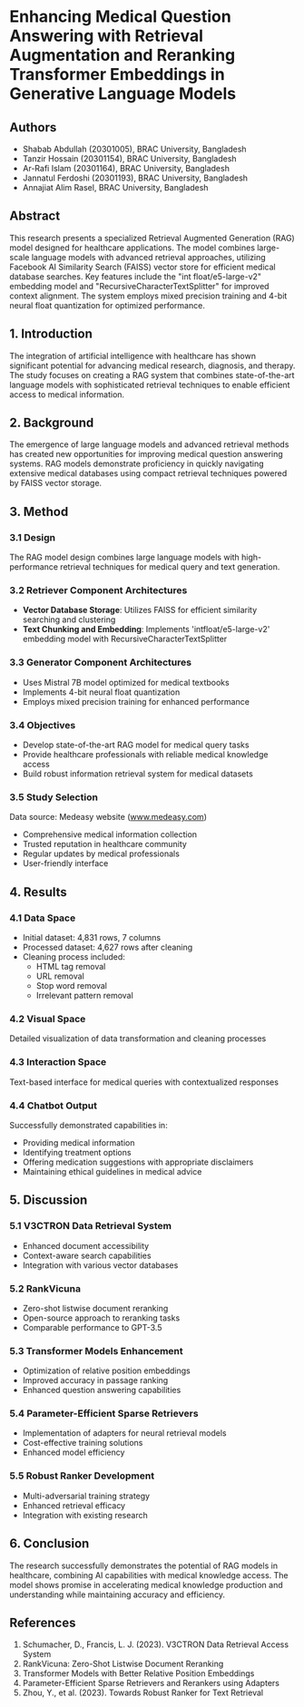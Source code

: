 # Enhancing Medical Question Answering with Retrieval Augmentation and Reranking Transformer Embeddings in Generative Language Models

## Authors
- Shabab Abdullah (20301005), BRAC University, Bangladesh
- Tanzir Hossain (20301154), BRAC University, Bangladesh
- Ar-Rafi Islam (20301164), BRAC University, Bangladesh
- Jannatul Ferdoshi (20301193), BRAC University, Bangladesh
- Annajiat Alim Rasel, BRAC University, Bangladesh

## Abstract
This research presents a specialized Retrieval Augmented Generation (RAG) model designed for healthcare applications. The model combines large-scale language models with advanced retrieval approaches, utilizing Facebook AI Similarity Search (FAISS) vector store for efficient medical database searches. Key features include the "int float/e5-large-v2" embedding model and "RecursiveCharacterTextSplitter" for improved context alignment. The system employs mixed precision training and 4-bit neural float quantization for optimized performance.

## 1. Introduction
The integration of artificial intelligence with healthcare has shown significant potential for advancing medical research, diagnosis, and therapy. The study focuses on creating a RAG system that combines state-of-the-art language models with sophisticated retrieval techniques to enable efficient access to medical information.

## 2. Background
The emergence of large language models and advanced retrieval methods has created new opportunities for improving medical question answering systems. RAG models demonstrate proficiency in quickly navigating extensive medical databases using compact retrieval techniques powered by FAISS vector storage.

## 3. Method

### 3.1 Design
The RAG model design combines large language models with high-performance retrieval techniques for medical query and text generation.

### 3.2 Retriever Component Architectures
- **Vector Database Storage**: Utilizes FAISS for efficient similarity searching and clustering
- **Text Chunking and Embedding**: Implements 'intfloat/e5-large-v2' embedding model with RecursiveCharacterTextSplitter

### 3.3 Generator Component Architectures
- Uses Mistral 7B model optimized for medical textbooks
- Implements 4-bit neural float quantization
- Employs mixed precision training for enhanced performance

### 3.4 Objectives
- Develop state-of-the-art RAG model for medical query tasks
- Provide healthcare professionals with reliable medical knowledge access
- Build robust information retrieval system for medical datasets

### 3.5 Study Selection
Data source: Medeasy website (www.medeasy.com)
- Comprehensive medical information collection
- Trusted reputation in healthcare community
- Regular updates by medical professionals
- User-friendly interface

## 4. Results

### 4.1 Data Space
- Initial dataset: 4,831 rows, 7 columns
- Processed dataset: 4,627 rows after cleaning
- Cleaning process included:
  - HTML tag removal
  - URL removal
  - Stop word removal
  - Irrelevant pattern removal

### 4.2 Visual Space
Detailed visualization of data transformation and cleaning processes

### 4.3 Interaction Space
Text-based interface for medical queries with contextualized responses

### 4.4 Chatbot Output
Successfully demonstrated capabilities in:
- Providing medical information
- Identifying treatment options
- Offering medication suggestions with appropriate disclaimers
- Maintaining ethical guidelines in medical advice

## 5. Discussion

### 5.1 V3CTRON Data Retrieval System
- Enhanced document accessibility
- Context-aware search capabilities
- Integration with various vector databases

### 5.2 RankVicuna
- Zero-shot listwise document reranking
- Open-source approach to reranking tasks
- Comparable performance to GPT-3.5

### 5.3 Transformer Models Enhancement
- Optimization of relative position embeddings
- Improved accuracy in passage ranking
- Enhanced question answering capabilities

### 5.4 Parameter-Efficient Sparse Retrievers
- Implementation of adapters for neural retrieval models
- Cost-effective training solutions
- Enhanced model efficiency

### 5.5 Robust Ranker Development
- Multi-adversarial training strategy
- Enhanced retrieval efficacy
- Integration with existing research

## 6. Conclusion
The research successfully demonstrates the potential of RAG models in healthcare, combining AI capabilities with medical knowledge access. The model shows promise in accelerating medical knowledge production and understanding while maintaining accuracy and efficiency.

## References
1. Schumacher, D., Francis, L. J. (2023). V3CTRON Data Retrieval Access System
2. RankVicuna: Zero-Shot Listwise Document Reranking
3. Transformer Models with Better Relative Position Embeddings
4. Parameter-Efficient Sparse Retrievers and Rerankers using Adapters
5. Zhou, Y., et al. (2023). Towards Robust Ranker for Text Retrieval
